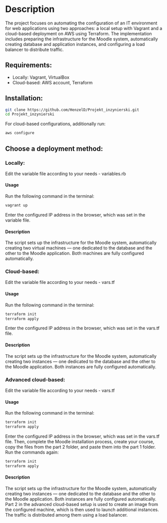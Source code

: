 # Description
The project focuses on automating the configuration of an IT environment for web applications using two approaches: a local setup with Vagrant and a cloud-based deployment on AWS using Terraform. The implementation includes preparing the infrastructure for the Moodle system, automatically creating database and application instances, and configuring a load balancer to distribute traffic.

## Requirements:
- Locally: Vagrant, VirtualBox
- Cloud-based: AWS account, Terraform

## Installation:
```bash
git clone https://github.com/HenzelD/Projekt_inzynierski.git
cd Projekt_inzynierski
```
For cloud-based configurations, additionally run:
```bash
aws configure
```
## Choose a deployment method:

### Locally:
Edit the variable file according to your needs - variables.rb
#### Usage
Run the following command in the terminal:
```bash
vagrant up
```
Enter the configured IP address in the browser, which was set in the variable file.
#### Description
The script sets up the infrastructure for the Moodle system, automatically creating two virtual machines — one dedicated to the database and the other to the Moodle application. Both machines are fully configured automatically.
### Cloud-based:
Edit the variable file according to your needs - vars.tf
#### Usage
Run the following command in the terminal:
```bash
terraform init
terraform apply 
```
Enter the configured IP address in the browser, which was set in the vars.tf file.
#### Description
The script sets up the infrastructure for the Moodle system, automatically creating two instances — one dedicated to the database and the other to the Moodle application. Both instances are fully configured automatically.
### Advanced cloud-based:
Edit the variable file according to your needs - vars.tf
#### Usage
Run the following command in the terminal:
```bash
terraform init
terraform apply 
```
Enter the configured IP address in the browser, which was set in the vars.tf file. Then, complete the Moodle installation process, create your course, copy the files from the part 2 folder, and paste them into the part 1 folder. Run the commands again:
```bash
terraform init
terraform apply 
```
#### Description
The script sets up the infrastructure for the Moodle system, automatically creating two instances — one dedicated to the database and the other to the Moodle application. Both instances are fully configured automatically.
Part 2 in the advanced cloud-based setup is used to create an image from the configured machine, which is then used to launch additional instances. The traffic is distributed among them using a load balancer.





